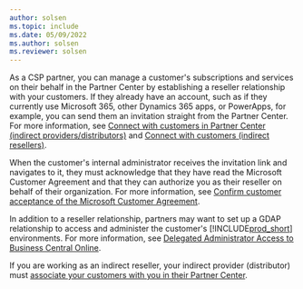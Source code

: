 ```yaml
---
author: solsen
ms.topic: include
ms.date: 05/09/2022
ms.author: solsen
ms.reviewer: solsen
---
```

As a CSP partner, you can  manage a customer's subscriptions and services on their behalf in the Partner Center by establishing a reseller relationship with your customers. If they already have an account, such as if they currently use Microsoft 365, other Dynamics 365 apps, or PowerApps, for example, you can send them an invitation straight from the Partner Center. For more information, see [Connect with customers in Partner Center (indirect providers/distributors)](/partner-center/request-a-relationship-with-a-customer) and [Connect with customers (indirect resellers)](/partner-center/indirect-reseller-tasks-in-partner-center#connect-with-customers).  

When the customer's internal administrator receives the invitation link and navigates to it, they must acknowledge that they have read the Microsoft Customer Agreement and that they can authorize you as their reseller on behalf of their organization. For more information, see [Confirm customer acceptance of the Microsoft Customer Agreement](/partner-center/confirm-customer-agreement).  

In addition to a reseller relationship, partners may want to set up a GDAP relationship to access and administer the customer's [!INCLUDE[prod_short](../developer/includes/prod_short.md)] environments. For more information, see [Delegated Administrator Access to Business Central Online](../../administration/delegated-admin.md).

If you are working as an indirect reseller, your indirect provider (distributor) must [associate your customers with you in their Partner Center](/partner-center/indirect-provider-tasks-in-partner-center#add-new-customers-and-associate-them-with-indirect-resellers).  
